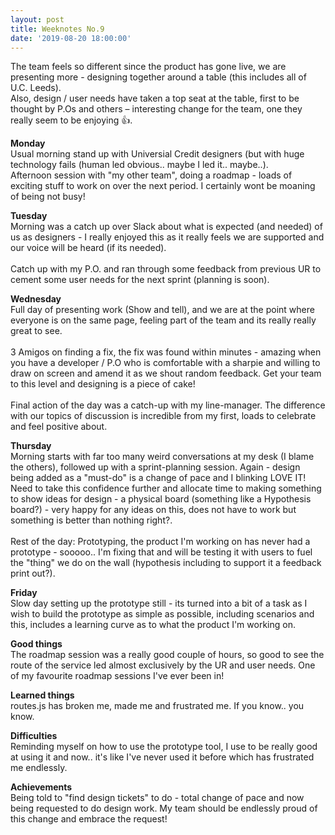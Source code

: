 ```yaml
---
layout: post
title: Weeknotes No.9
date: '2019-08-20 18:00:00'
---
```

The team feels so different since the product has gone live, we are presenting more - designing together around a table (this includes all of U.C. Leeds).<br>
Also, design / user needs have taken a top seat at the table, first to be thought by P.Os and others – interesting change for the team, one they really seem to be enjoying 👍.

<strong>Monday</strong><br>
Usual morning stand up with Universial Credit designers (but with huge technology fails (human led obvious.. maybe I led it.. maybe..).<br>
Afternoon session with "my other team", doing a roadmap - loads of exciting stuff to work on over the next period. I certainly wont be moaning of being not busy!

<strong>Tuesday</strong><br>
Morning was a catch up over Slack about what is expected (and needed) of us as designers - I really enjoyed this as it really feels we are supported and our voice will be heard (if its needed).
<br><br>
Catch up with my P.O. and ran through some feedback from previous UR to cement some user needs for the next sprint (planning is soon).

<strong>Wednesday</strong><br>
Full day of presenting work (Show and tell), and we are at the point where everyone is on the same page, feeling part of the team and its really really great to see.
<br><br>
3 Amigos on finding a fix, the fix was found within minutes - amazing when you have a developer / P.O who is comfortable with a sharpie and willing to draw on screen and amend it as we shout random feedback. Get your team to this level and designing is a piece of cake!
<br><br>
Final action of the day was a catch-up with my line-manager. The difference with our topics of discussion is incredible from my first, loads to celebrate and feel positive about.

<strong>Thursday</strong><br>
Morning starts with far too many weird conversations at my desk (I blame the others), followed up with a sprint-planning session. Again - design being added as a "must-do" is a change of pace and I blinking LOVE IT!
Need to take this confidence further and allocate time to making something to show ideas for design - a physical board (something like a Hypothesis board?) - very happy for any ideas on this, does not have to work but something is better than nothing right?.
<br><br>
Rest of the day: Prototyping, the product I'm working on has never had a prototype - sooooo.. I'm fixing that and will be testing it with users to fuel the "thing" we do on the wall (hypothesis including to support it a feedback print out?).

<strong>Friday</strong><br>
Slow day setting up the prototype still - its turned into a bit of a task as I wish to build the prototype as simple as possible, including scenarios and this, includes a learning curve as to what the product I'm working on.

<strong>Good things</strong><br>
The roadmap session was a really good couple of hours, so good to see the route of the service led almost exclusively by the UR and user needs. One of my favourite roadmap sessions I've ever been in!

<strong>Learned things</strong><br>
routes.js has broken me, made me and frustrated me. If you know.. you know.

<strong>Difficulties</strong><br>
Reminding myself on how to use the prototype tool, I use to be really good at using it and now.. it's like I've never used it before which has frustrated me endlessly.

<strong>Achievements</strong><br>
Being told to "find design tickets" to do - total change of pace and now being requested to do design work. My team should be endlessly proud of this change and embrace the request!
